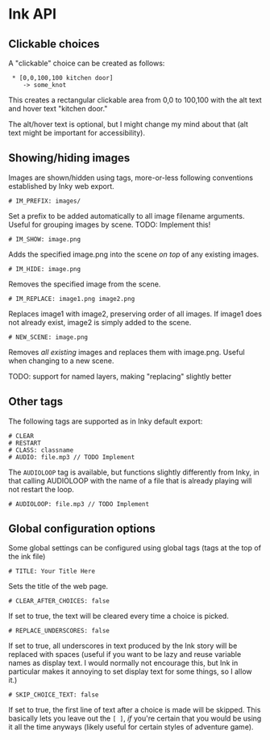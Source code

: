 # Ink API


## Clickable choices

A "clickable" choice can be created as follows:

```
 * [0,0,100,100 kitchen door]
    -> some_knot
```

This creates a rectangular clickable area from 0,0 to 100,100 with the alt text and hover text "kitchen door."

The alt/hover text is optional, but I might change my mind about that (alt text might be important for accessibility).

## Showing/hiding images

Images are shown/hidden using tags, more-or-less following conventions established by Inky web export.

```
# IM_PREFIX: images/
```
Set a prefix to be added automatically to all image filename arguments.
Useful for grouping images by scene.
TODO: Implement this!

```
# IM_SHOW: image.png
```
Adds the specified image.png into the scene *on top* of any existing images.

```
# IM_HIDE: image.png
```
Removes the specified image from the scene.

```
# IM_REPLACE: image1.png image2.png
```
Replaces image1 with image2, preserving order of all images.
If image1 does not already exist, image2 is simply added to the scene.

```
# NEW_SCENE: image.png
```
Removes *all existing* images and replaces them with image.png.
Useful when changing to a new scene.

TODO: support for named layers, making "replacing" slightly better

## Other tags

The following tags are supported as in Inky default export:

```
# CLEAR
# RESTART
# CLASS: classname
# AUDIO: file.mp3 // TODO Implement
```

The `AUDIOLOOP` tag is available, but functions slightly differently from Inky, in that calling AUDIOLOOP with the name of a file that is already playing will not restart the loop.
```
# AUDIOLOOP: file.mp3 // TODO Implement
```

## Global configuration options

Some global settings can be configured using global tags (tags at the top of the ink file)

```
# TITLE: Your Title Here
```
Sets the title of the web page.

```
# CLEAR_AFTER_CHOICES: false
```
If set to true, the text will be cleared every time a choice is picked.

```
# REPLACE_UNDERSCORES: false
```
If set to true, all underscores in text produced by the Ink story will be replaced with spaces (useful if you want to be lazy and reuse variable names as display text.  I would normally not encourage this, but Ink in particular makes it annoying to set display text for some things, so I allow it.)

```
# SKIP_CHOICE_TEXT: false
```
If set to true, the first line of text after a choice is made will be skipped.  This basically lets you leave out the `[ ]`, *if* you're certain that you would be using it all the time anyways (likely useful for certain styles of adventure game).


